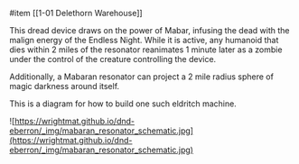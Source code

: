  #item [[1-01  Delethorn Warehouse]]

This dread device draws on the power of Mabar, infusing the dead with the malign energy of the Endless Night. While it is active, any humanoid that dies within 2 miles of the resonator reanimates 1 minute later as a zombie under the control of the creature controlling the device.

Additionally, a Mabaran resonator can project a 2 mile radius sphere of magic darkness around itself.

This is a diagram for how to build one such eldritch machine.

![https://wrightmat.github.io/dnd-eberron/_img/mabaran_resonator_schematic.jpg](https://wrightmat.github.io/dnd-eberron/_img/mabaran_resonator_schematic.jpg)